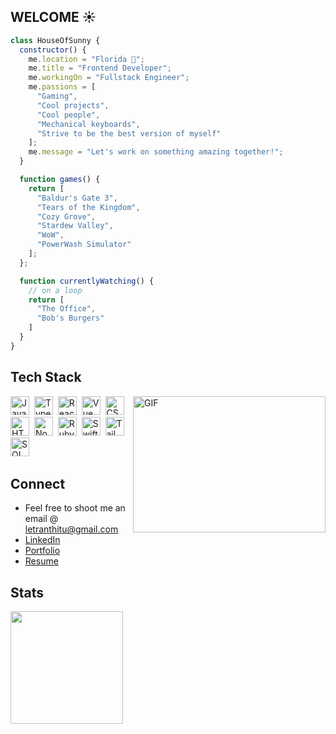 ## WELCOME ☀️
```js
class HouseOfSunny {
  constructor() {
    me.location = "Florida 🍊";
    me.title = "Frontend Developer";
    me.workingOn = "Fullstack Engineer";
    me.passions = [
      "Gaming",
      "Cool projects",
      "Cool people",
      "Mechanical keyboards",
      "Strive to be the best version of myself"
    ];
    me.message = "Let's work on something amazing together!";
  }

  function games() {
    return [
      "Baldur's Gate 3",
      "Tears of the Kingdom",
      "Cozy Grove",
      "Stardew Valley",
      "WoW",
      "PowerWash Simulator"
    ];
  };

  function currentlyWatching() {
    // on a loop
    return [
      "The Office",
      "Bob's Burgers"
    ]
  }
}
```


## Tech Stack
<img align="right" alt="GIF" src="https://media.giphy.com/media/104kJfkqyM4B1e/giphy.gif?cid=ecf05e47xodgczwdbqy8d062s2h715nbe5obxl1idxqvn2m1&ep=v1_gifs_search&rid=giphy.gif&ct=g" width="308" height="218" />

<p>
  <img title="Javascript" src="https://upload.wikimedia.org/wikipedia/commons/6/6a/JavaScript-logo.png" width="30" height="30" />&nbsp;
  <img title="Typescript" src="https://upload.wikimedia.org/wikipedia/commons/thumb/4/4c/Typescript_logo_2020.svg/2048px-Typescript_logo_2020.svg.png" width="30" height="30" />&nbsp;
  <img title="React" src="https://upload.wikimedia.org/wikipedia/commons/thumb/a/a7/React-icon.svg/1024px-React-icon.svg.png" width="30" height="30" />&nbsp;
  <img title="Vue" src="https://upload.wikimedia.org/wikipedia/commons/thumb/9/95/Vue.js_Logo_2.svg/1024px-Vue.js_Logo_2.svg.png" width="30" height="30" />&nbsp;
  <img title="CSS" src="https://cdn.pixabay.com/photo/2017/08/05/11/16/logo-2582747_1280.png" width="30" height="30" />&nbsp;
  <img title="HTML" src="https://cdn.pixabay.com/photo/2017/08/05/11/16/logo-2582748_960_720.png" width="30" height="30" />&nbsp;
  <img title="Node.js" src="https://static-00.iconduck.com/assets.00/node-js-icon-454x512-nztofx17.png" width="30" height="30" />&nbsp;
  <img title="Ruby on Rails" src="https://upload.wikimedia.org/wikipedia/commons/thumb/7/73/Ruby_logo.svg/2048px-Ruby_logo.svg.png" width="30" height="30" />&nbsp;
  <img title="Swift" src="https://developer.apple.com/swift/images/swift-og.png" width="30" height="30" />&nbsp;
  <img title="TailwindCSS" src="https://logowik.com/content/uploads/images/tailwind-css3232.logowik.com.webp" width="30" height="30" />&nbsp;
  <img title="SQL" src="https://c8.alamy.com/comp/R5MRKR/sql-database-icon-logo-design-ui-or-ux-app-R5MRKR.jpg" width="30" height="30" />&nbsp;
</p>


## Connect
- Feel free to shoot me an email @ letranthitu@gmail.com
- [LinkedIn](https://www.linkedin.com/in/tle-sunny/)
- [Portfolio](https://sunny-le-portfolio.vercel.app/)
- [Resume](https://sunny-le-portfolio.vercel.app/assets/resume-6f485af1.pdf)


## Stats
<img height="180em" src="https://github-readme-stats.vercel.app/api/top-langs/?username=Gapur&exclude_repo=KNN-Image-Classification&show_icons=true&hide_border=true&layout=compact&langs_count=8"/>
